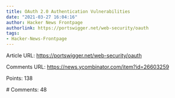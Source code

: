 ```yaml
---
title: OAuth 2.0 Authentication Vulnerabilities
date: "2021-03-27 16:04:16"
author: Hacker News Frontpage
authorlink: https://portswigger.net/web-security/oauth
tags:
- Hacker-News-Frontpage
---
```


<p>Article URL: <a href="https://portswigger.net/web-security/oauth">https://portswigger.net/web-security/oauth</a></p>
<p>Comments URL: <a href="https://news.ycombinator.com/item?id=26603259">https://news.ycombinator.com/item?id=26603259</a></p>
<p>Points: 138</p>
<p># Comments: 48</p>

